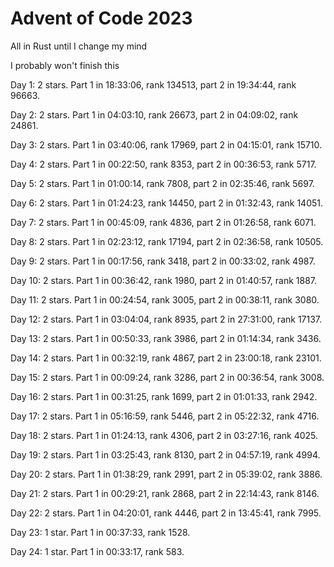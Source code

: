 # Advent of Code 2023

All in Rust until I change my mind

I probably won't finish this

Day 1: 2 stars. Part 1 in 18:33:06, rank 134513, part 2 in 19:34:44, rank 96663.

Day 2: 2 stars. Part 1 in 04:03:10, rank 26673, part 2 in 04:09:02, rank 24861.

Day 3: 2 stars. Part 1 in 03:40:06, rank 17969, part 2 in 04:15:01, rank 15710.

Day 4: 2 stars. Part 1 in 00:22:50, rank 8353, part 2 in 00:36:53, rank 5717.

Day 5: 2 stars. Part 1 in 01:00:14, rank 7808, part 2 in 02:35:46, rank 5697.

Day 6: 2 stars. Part 1 in 01:24:23, rank 14450, part 2 in 01:32:43, rank 14051.

Day 7: 2 stars. Part 1 in 00:45:09, rank 4836, part 2 in 01:26:58, rank 6071.

Day 8: 2 stars. Part 1 in 02:23:12, rank 17194, part 2 in 02:36:58, rank 10505.

Day 9: 2 stars. Part 1 in 00:17:56, rank 3418, part 2 in 00:33:02, rank 4987.

Day 10: 2 stars. Part 1 in 00:36:42, rank 1980, part 2 in 01:40:57, rank 1887.

Day 11: 2 stars. Part 1 in 00:24:54, rank 3005, part 2 in 00:38:11, rank 3080.

Day 12: 2 stars. Part 1 in 03:04:04, rank 8935, part 2 in 27:31:00, rank 17137.

Day 13: 2 stars. Part 1 in 00:50:33, rank 3986, part 2 in 01:14:34, rank 3436.

Day 14: 2 stars. Part 1 in 00:32:19, rank 4867, part 2 in 23:00:18, rank 23101.

Day 15: 2 stars. Part 1 in 00:09:24, rank 3286, part 2 in 00:36:54, rank 3008.

Day 16: 2 stars. Part 1 in 00:31:25, rank 1699, part 2 in 01:01:33, rank 2942.

Day 17: 2 stars. Part 1 in 05:16:59, rank 5446, part 2 in 05:22:32, rank 4716.

Day 18: 2 stars. Part 1 in 01:24:13, rank 4306, part 2 in 03:27:16, rank 4025.

Day 19: 2 stars. Part 1 in 03:25:43, rank 8130, part 2 in 04:57:19, rank 4994.

Day 20: 2 stars. Part 1 in 01:38:29, rank 2991, part 2 in 05:39:02, rank 3886.

Day 21: 2 stars. Part 1 in 00:29:21, rank 2868, part 2 in 22:14:43, rank 8146.

Day 22: 2 stars. Part 1 in 04:20:01, rank 4446, part 2 in 13:45:41, rank 7995.

Day 23: 1 star. Part 1 in 00:37:33, rank 1528.

Day 24: 1 star. Part 1 in 00:33:17, rank 583.
